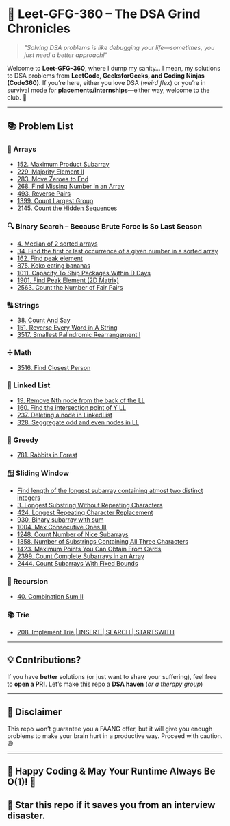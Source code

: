 # 🚀 Leet-GFG-360 – The DSA Grind Chronicles  

> *"Solving DSA problems is like debugging your life—sometimes, you just need a better approach!"*  

Welcome to **Leet-GFG-360**, where I dump my sanity… I mean, my solutions to DSA problems from **LeetCode, GeeksforGeeks, and Coding Ninjas (Code360)**. If you’re here, either you love DSA (*weird flex*) or you’re in survival mode for **placements/internships**—either way, welcome to the club. 🎉  

---

## 📚 Problem List

### 🔢 Arrays  
- [152. Maximum Product Subarray](https://leetcode.com/problems/maximum-product-subarray/)
- [229. Majority Element II](https://leetcode.com/problems/majority-element-ii/)
- [283. Move Zeroes to End](https://leetcode.com/problems/move-zeroes/)
- [268. Find Missing Number in an Array](https://leetcode.com/problems/missing-number/)
- [493. Reverse Pairs](https://leetcode.com/problems/reverse-pairs/)
- [1399. Count Largest Group](https://leetcode.com/problems/count-largest-group/)
- [2145. Count the Hidden Sequences](https://leetcode.com/problems/count-the-hidden-sequences/)

### 🔍 Binary Search – Because Brute Force is So Last Season
- [4. Median of 2 sorted arrays](https://leetcode.com/problems/median-of-two-sorted-arrays/)
- [34. Find the first or last occurrence of a given number in a sorted array](https://leetcode.com/problems/find-first-and-last-position-of-element-in-sorted-array/)
- [162. Find peak element](https://leetcode.com/problems/find-peak-element/)
- [875. Koko eating bananas](https://leetcode.com/problems/koko-eating-bananas/)
- [1011. Capacity To Ship Packages Within D Days](https://leetcode.com/problems/capacity-to-ship-packages-within-d-days/)
- [1901. Find Peak Element (2D Matrix)](https://leetcode.com/problems/find-a-peak-element-ii/)
- [2563. Count the Number of Fair Pairs](https://leetcode.com/problems/count-the-number-of-fair-pairs)

### 🔠 Strings
- [38. Count And Say](https://leetcode.com/problems/count-and-say/)
- [151. Reverse Every Word in A String](https://leetcode.com/problems/reverse-words-in-a-string/)
- [3517. Smallest Palindromic Rearrangement I](https://leetcode.com/problems/smallest-palindromic-rearrangement-i/)

### ➗ Math
- [3516. Find Closest Person](https://leetcode.com/problems/find-closest-person/)

### 🔗 Linked List
- [19. Remove Nth node from the back of the LL](https://leetcode.com/problems/remove-nth-node-from-end-of-list/)
- [160. Find the intersection point of Y LL](https://leetcode.com/problems/intersection-of-two-linked-lists/)
- [237. Deleting a node in LinkedList](https://leetcode.com/problems/delete-node-in-a-linked-list/)
- [328. Seggregate odd and even nodes in LL](https://leetcode.com/problems/odd-even-linked-list/)

### 🤑 Greedy
- [781. Rabbits in Forest](https://leetcode.com/problems/rabbits-in-forest/)

### 🪟 Sliding Window
- [Find length of the longest subarray containing atmost two distinct integers](https://www.geeksforgeeks.org/problems/fruit-into-baskets-1663137462/1)
- [3. Longest Substring Without Repeating Characters](https://leetcode.com/problems/longest-substring-without-repeating-characters/)
- [424. Longest Repeating Character Replacement](https://leetcode.com/problems/longest-repeating-character-replacement/)
- [930. Binary subarray with sum](https://leetcode.com/problems/binary-subarrays-with-sum/)
- [1004. Max Consecutive Ones III](https://leetcode.com/problems/max-consecutive-ones-iii/)
- [1248. Count Number of Nice Subarrays](https://leetcode.com/problems/count-number-of-nice-subarrays/)
- [1358. Number of Substrings Containing All Three Characters](https://leetcode.com/problems/number-of-substrings-containing-all-three-characters)
- [1423. Maximum Points You Can Obtain From Cards](https://leetcode.com/problems/maximum-points-you-can-obtain-from-cards/)
- [2399. Count Complete Subarrays in an Array](https://leetcode.com/problems/count-complete-subarrays-in-an-array/)
- [2444. Count Subarrays With Fixed Bounds](https://leetcode.com/problems/count-subarrays-with-fixed-bounds/)

### 🔁 Recursion
- [40. Combination Sum II](https://leetcode.com/problems/combination-sum-ii/)

### 📚 Trie
- [208. Implement Trie | INSERT | SEARCH | STARTSWITH](https://leetcode.com/problems/implement-trie-prefix-tree/)

---

## 💡 Contributions?

If you have **better** solutions (or just want to share your suffering), feel free to **open a PR!**. Let’s make this repo a **DSA haven** (*or a therapy group*)

---

## 📢 Disclaimer
This repo won’t guarantee you a FAANG offer, but it will give you enough problems to make your brain hurt in a productive way. Proceed with caution. 😆

---

## 🌟 Happy Coding & May Your Runtime Always Be O(1)! 🚀
## 🌟 Star this repo if it saves you from an interview disaster.
